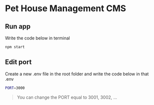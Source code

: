 # Pet House Management CMS

## Run app

Write the code below in terminal

```bash
npm start
```

## Edit port

Create a new .env file in the root folder and write the code below in that .env

```bash
PORT=3000
```

> You can change the PORT equal to 3001, 3002, ...
